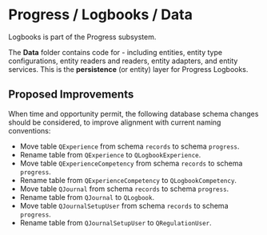 # Progress / Logbooks / Data

Logbooks is part of the Progress subsystem.
  
The **Data** folder contains code for - including entities, entity type configurations, entity readers and readers, entity adapters, and entity services. This is the **persistence** (or entity) layer for Progress Logbooks.

## Proposed Improvements

When time and opportunity permit, the following database schema changes should be considered, to improve alignment with current naming conventions:

* Move table `QExperience` from schema `records` to schema `progress`.
* Rename table from `QExperience` to `QLogbookExperience`.
* Move table `QExperienceCompetency` from schema `records` to schema `progress`.
* Rename table from `QExperienceCompetency` to `QLogbookCompetency`.
* Move table `QJournal` from schema `records` to schema `progress`.
* Rename table from `QJournal` to `QLogbook`.
* Move table `QJournalSetupUser` from schema `records` to schema `progress`.
* Rename table from `QJournalSetupUser` to `QRegulationUser`.
